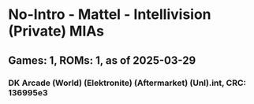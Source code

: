 # No-Intro - Mattel - Intellivision (Private) MIAs
## Games: 1, ROMs: 1, as of 2025-03-29

### DK Arcade (World) (Elektronite) (Aftermarket) (Unl).int, CRC: 136995e3
